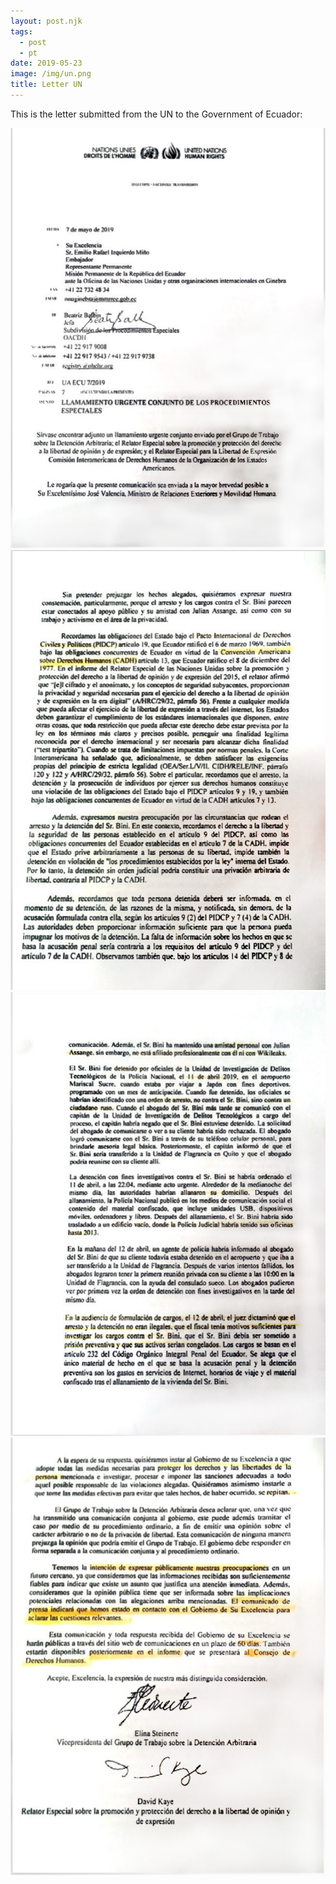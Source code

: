 ```yaml
---
layout: post.njk
tags:
  - post
  - pt
date: 2019-05-23
image: /img/un.png
title: Letter UN
---
```


This is the letter submitted from the UN to the Government of Ecuador:

![alt text](/img/OlaUN-0.png)
![alt text](/img/OlaUN-1.png)
![alt text](/img/OlaUN-2.png)
![alt text](/img/OlaUN-3.png)
